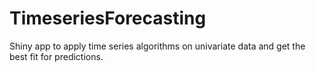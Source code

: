 # TimeseriesForecasting
Shiny app to apply time series algorithms on univariate data and get the best fit for predictions.
